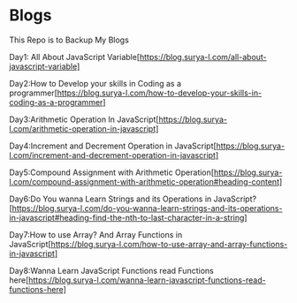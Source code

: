 # Blogs
This Repo is to Backup My Blogs

Day1:
All About JavaScript Variable[https://blog.surya-l.com/all-about-javascript-variable]

Day2:How to Develop your skills in Coding as a programmer[https://blog.surya-l.com/how-to-develop-your-skills-in-coding-as-a-programmer]

Day3:Arithmetic Operation In JavaScript[https://blog.surya-l.com/arithmetic-operation-in-javascript]

Day4:Increment and Decrement Operation in JavaScript[https://blog.surya-l.com/increment-and-decrement-operation-in-javascript]

Day5:Compound Assignment with Arithmetic Operation[https://blog.surya-l.com/compound-assignment-with-arithmetic-operation#heading-content]

Day6:Do You wanna Learn Strings and its Operations in JavaScript?[https://blog.surya-l.com/do-you-wanna-learn-strings-and-its-operations-in-javascript#heading-find-the-nth-to-last-character-in-a-string]

Day7:How to use Array? And Array Functions in JavaScript[https://blog.surya-l.com/how-to-use-array-and-array-functions-in-javascript]

Day8:Wanna Learn JavaScript Functions read Functions here[https://blog.surya-l.com/wanna-learn-javascript-functions-read-functions-here]
